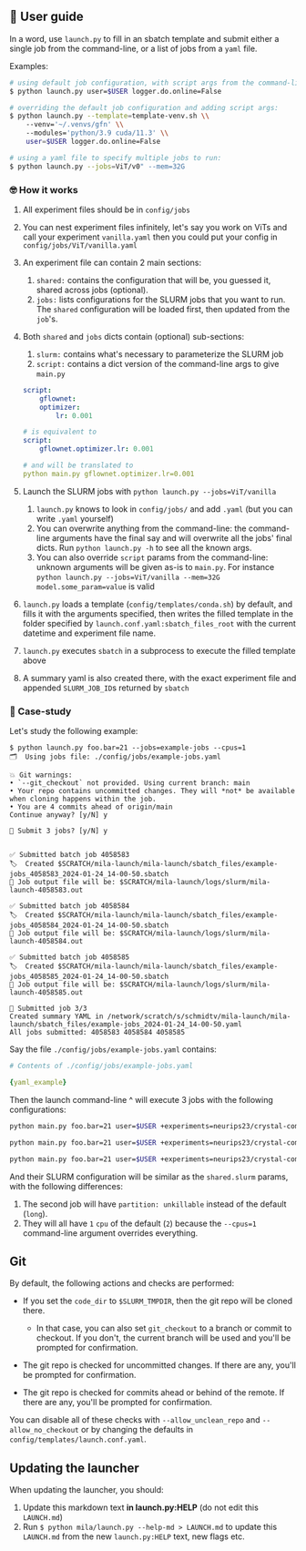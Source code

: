 ## 🥳 User guide

In a word, use `launch.py` to fill in an sbatch template and submit either
a single job from the command-line, or a list of jobs from a `yaml` file.

Examples:

```bash
# using default job configuration, with script args from the command-line:
$ python launch.py user=$USER logger.do.online=False

# overriding the default job configuration and adding script args:
$ python launch.py --template=template-venv.sh \\
    --venv='~/.venvs/gfn' \\
    --modules='python/3.9 cuda/11.3' \\
    user=$USER logger.do.online=False

# using a yaml file to specify multiple jobs to run:
$ python launch.py --jobs=ViT/v0" --mem=32G
```

### 🤓 How it works

1. All experiment files should be in `config/jobs`
2. You can nest experiment files infinitely, let's say you work on ViTs and call your experiment `vanilla.yaml`
    then you could put your config in `config/jobs/ViT/vanilla.yaml`
3. An experiment file can contain 2 main sections:
    1. `shared:` contains the configuration that will be, you guessed it, shared across jobs (optional).
    2. `jobs:` lists configurations for the SLURM jobs that you want to run. The `shared` configuration will be loaded first, then updated from the `job`'s.
4. Both `shared` and `jobs` dicts contain (optional) sub-sections:
    1. `slurm:` contains what's necessary to parameterize the SLURM job
    2. `script:` contains a dict version of the command-line args to give `main.py`

    ```yaml
    script:
        gflownet:
        optimizer:
            lr: 0.001

    # is equivalent to
    script:
        gflownet.optimizer.lr: 0.001

    # and will be translated to
    python main.py gflownet.optimizer.lr=0.001
    ```

5. Launch the SLURM jobs with `python launch.py --jobs=ViT/vanilla`
    1. `launch.py` knows to look in `config/jobs/` and add `.yaml` (but you can write `.yaml` yourself)
    2. You can overwrite anything from the command-line: the command-line arguments have the final say and will overwrite all the jobs' final dicts.
        Run `python launch.py -h` to see all the known args.
    3. You can also override `script` params from the command-line: unknown arguments will be given as-is to `main.py`.
        For instance `python launch.py --jobs=ViT/vanilla --mem=32G model.some_param=value` is valid
6. `launch.py` loads a template (`config/templates/conda.sh`) by default, and fills it with the arguments specified,
    then writes the filled template in the folder specified by `launch.conf.yaml:sbatch_files_root`
    with the current datetime and experiment file name.
7. `launch.py` executes `sbatch` in a subprocess to execute the filled template above
8. A summary yaml is also created there, with the exact experiment file and appended `SLURM_JOB_ID`s returned by `sbatch`

### 📝 Case-study

Let's study the following example:

```text
$ python launch.py foo.bar=21 --jobs=example-jobs --cpus=1
🗂  Using jobs file: ./config/jobs/example-jobs.yaml

💥 Git warnings:
• `--git_checkout` not provided. Using current branch: main
• Your repo contains uncommitted changes. They will *not* be available when cloning happens within the job.
• You are 4 commits ahead of origin/main
Continue anyway? [y/N] y

🚨 Submit 3 jobs? [y/N] y


✅ Submitted batch job 4058583
🏷  Created $SCRATCH/mila-launch/mila-launch/sbatch_files/example-jobs_4058583_2024-01-24_14-00-50.sbatch
📝 Job output file will be: $SCRATCH/mila-launch/logs/slurm/mila-launch-4058583.out

✅ Submitted batch job 4058584
🏷  Created $SCRATCH/mila-launch/mila-launch/sbatch_files/example-jobs_4058584_2024-01-24_14-00-50.sbatch
📝 Job output file will be: $SCRATCH/mila-launch/logs/slurm/mila-launch-4058584.out

✅ Submitted batch job 4058585
🏷  Created $SCRATCH/mila-launch/mila-launch/sbatch_files/example-jobs_4058585_2024-01-24_14-00-50.sbatch
📝 Job output file will be: $SCRATCH/mila-launch/logs/slurm/mila-launch-4058585.out

🚀 Submitted job 3/3
Created summary YAML in /network/scratch/s/schmidtv/mila-launch/mila-launch/sbatch_files/example-jobs_2024-01-24_14-00-50.yaml
All jobs submitted: 4058583 4058584 4058585
```

Say the file `./config/jobs/example-jobs.yaml` contains:

```yaml
# Contents of ./config/jobs/example-jobs.yaml

{yaml_example}
```

Then the launch command-line ^ will execute 3 jobs with the following configurations:

```bash
python main.py foo.bar=21 user=$USER +experiments=neurips23/crystal-comp-sg-lp.yaml gflownet=flowmatch gflownet.optimizer.lr=0.0001

python main.py foo.bar=21 user=$USER +experiments=neurips23/crystal-comp-sg-lp.yaml gflownet=flowmatch gflownet.optimizer.lr=0.0001 gflownet.policy.backward=None

python main.py foo.bar=21 user=$USER +experiments=neurips23/crystal-comp-sg-lp.yaml gflownet=trajectorybalance gflownet.optimizer.lr=0.0001
```

And their SLURM configuration will be similar as the `shared.slurm` params, with the following differences:

1. The second job will have `partition: unkillable` instead of the default (`long`).
2. They will all have `1` `cpu` of the default (`2`) because the `--cpus=1` command-line
    argument overrides everything.

## Git

By default, the following actions and checks are performed:

* If you set the `code_dir` to `$SLURM_TMPDIR`, then the git repo will be cloned there.

    * In that case, you can also set `git_checkout` to a branch or commit to checkout.
        If you don't, the current branch will be used and you'll be prompted for confirmation.

* The git repo is checked for uncommitted changes. If there are any, you'll be prompted for confirmation.
* The git repo is checked for commits ahead or behind of the remote. If there are any, you'll be prompted for confirmation.

You can disable all of these checks with `--allow_unclean_repo` and `--allow_no_checkout`
or by changing the defaults in `config/templates/launch.conf.yaml`.

## Updating the launcher

When updating the launcher, you should:

1. Update this markdown text **in launch.py:HELP** (do not edit this `LAUNCH.md`)
2. Run `$ python mila/launch.py --help-md > LAUNCH.md` to update this `LAUNCH.md` from the new `launch.py:HELP` text, new flags etc.